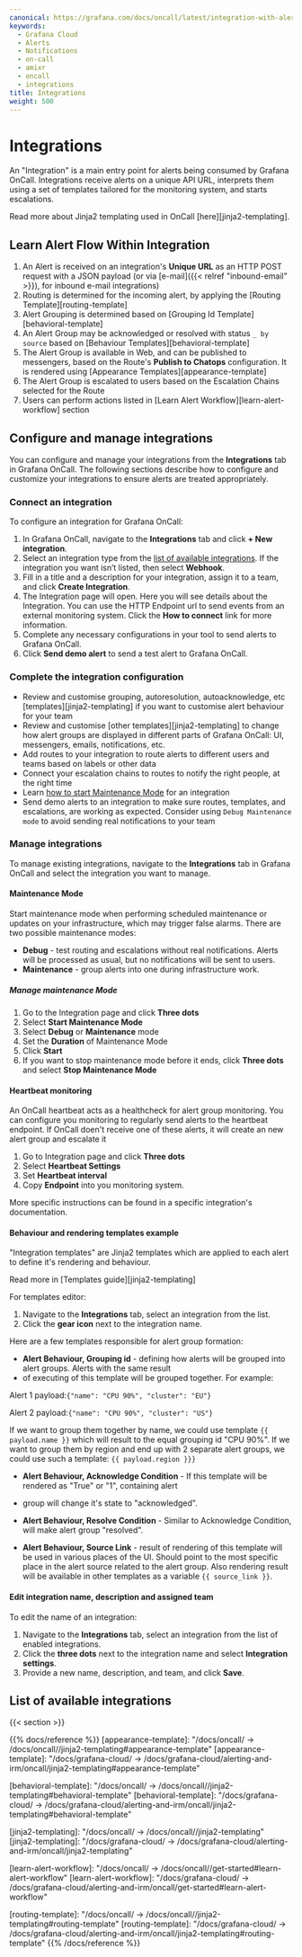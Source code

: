 ```yaml
---
canonical: https://grafana.com/docs/oncall/latest/integration-with-alert-sources/
keywords:
  - Grafana Cloud
  - Alerts
  - Notifications
  - on-call
  - amixr
  - oncall
  - integrations
title: Integrations
weight: 500
---
```


# Integrations

An "Integration" is a main entry point for alerts being consumed by Grafana OnCall.
Integrations receive alerts on a unique API URL, interprets them using a set of templates tailored for the monitoring system, and starts
escalations.

Read more about Jinja2 templating used in OnCall [here][jinja2-templating].

## Learn Alert Flow Within Integration

1. An Alert is received on an integration's **Unique URL** as an HTTP POST request with a JSON payload (or via
[e-mail]({{< relref "inbound-email" >}}), for inbound e-mail integrations)
1. Routing is determined for the incoming alert, by applying the [Routing Template][routing-template]
1. Alert Grouping is determined based on [Grouping Id Template][behavioral-template]
1. An Alert Group may be acknowledged or resolved with status `_ by source` based on
[Behaviour Templates][behavioral-template]
1. The Alert Group is available in Web, and can be published to messengers, based on the Route's **Publish to Chatops** configuration.
It is rendered using [Appearance Templates][appearance-template]
1. The Alert Group is escalated to users based on the Escalation Chains selected for the Route
1. Users can perform actions listed in [Learn Alert Workflow][learn-alert-workflow] section

## Configure and manage integrations

You can configure and manage your integrations from the **Integrations** tab in Grafana OnCall. The following sections
describe how to configure and customize your integrations to ensure alerts are treated appropriately.

### Connect an integration

To configure an integration for Grafana OnCall:

1. In Grafana OnCall, navigate to the **Integrations** tab and click **+ New integration**.
1. Select an integration type from the [list of available integrations](#list-of-available-integrations).
If the integration you want isn’t listed, then select **Webhook**.
1. Fill in a title and a description for your integration, assign it to a team, and click **Create Integration**.
1. The Integration page will open. Here you will see details about the Integration.
You can use the HTTP Endpoint url to send events from an external monitoring system.
Click the **How to connect** link for more information.
1. Complete any necessary configurations in your tool to send alerts to Grafana OnCall.
1. Click **Send demo alert** to send a test alert to Grafana OnCall.

### Complete the integration configuration

- Review and customise grouping, autoresolution, autoacknowledge, etc [templates][jinja2-templating]
if you want to customise alert behaviour for your team
- Review and customise [other templates][jinja2-templating] to change how alert groups are displayed
in different parts of Grafana OnCall: UI, messengers, emails, notifications, etc.
- Add routes to your integration to route alerts to different users and teams based on labels or other data
- Connect your escalation chains to routes to notify the right people, at the right time
- Learn [how to start Maintenance Mode](#maintenance-mode) for an integration
- Send demo alerts to an integration to make sure routes, templates, and escalations, are working as expected. Consider using
`Debug Maintenance mode` to avoid sending real notifications to your team

### Manage integrations

To manage existing integrations, navigate to the **Integrations** tab in Grafana OnCall and select the integration
you want to manage.

#### Maintenance Mode

Start maintenance mode when performing scheduled maintenance or updates on your infrastructure, which may trigger false alarms.
There are two possible maintenance modes:

- **Debug** - test routing and escalations without real notifications. Alerts will be processed as usual, but no notifications
will be sent to users.
- **Maintenance** - group alerts into one during infrastructure work.

##### Manage maintenance Mode

1. Go to the Integration page and click **Three dots**
1. Select **Start Maintenance Mode**
1. Select **Debug** or **Maintenance** mode
1. Set the **Duration** of Maintenance Mode
1. Click **Start**
1. If you want to stop maintenance mode before it ends, click **Three dots** and select **Stop Maintenance Mode**

#### Heartbeat monitoring

An OnCall heartbeat acts as a healthcheck for alert group monitoring. You can configure you monitoring to regularly send alerts
to the heartbeat endpoint. If OnCall doen't receive one of these alerts, it will create an new alert group and escalate it

1. Go to Integration page and click **Three dots**
1. Select **Heartbeat Settings**
1. Set **Heartbeat interval**
1. Copy **Endpoint** into you monitoring system.

More specific instructions can be found in a specific integration's documentation.

#### Behaviour and rendering templates example

"Integration templates" are Jinja2 templates which are applied to each alert to define it's rendering and behaviour.

Read more in [Templates guide][jinja2-templating]

For templates editor:

1. Navigate to the **Integrations** tab, select an integration from the list.
2. Click the **gear icon** next to the integration name.

Here are a few templates responsible for alert group formation:

- **Alert Behaviour, Grouping id** - defining how alerts will be grouped into alert groups. Alerts with the same result
- of executing of this template will be grouped together. For example:

Alert 1 payload:`{"name": "CPU 90%", "cluster": "EU"}`

Alert 2 payload:`{"name": "CPU 90%", "cluster": "US"}`

If we want to group them together by name, we could use template `{{ payload.name }}` which will result to the equal
grouping id "CPU 90%". If we want to group them by region and end up with 2 separate alert groups, we could use such a
template: `{{ payload.region }}}`

- **Alert Behaviour, Acknowledge Condition** - If this template will be rendered as "True" or "1", containing alert
- group will change it's state to "acknowledged".

- **Alert Behaviour, Resolve Condition** - Similar to Acknowledge Condition, will make alert group "resolved".

- **Alert Behaviour, Source Link** - result of rendering of this template will be used in various places of the UI.
Should point to the most specific place in the alert source related to the alert group. Also rendering result will be
available in other templates as a variable `{{ source_link }}`.

#### Edit integration name, description and assigned team

To edit the name of an integration:

1. Navigate to the **Integrations** tab, select an integration from the list of enabled integrations.
1. Click the **three dots** next to the integration name and select **Integration settings**.
1. Provide a new name, description, and team, and click **Save**.

## List of available integrations

{{< section >}}

{{% docs/reference %}}
[appearance-template]: "/docs/oncall/ -> /docs/oncall/<ONCALL VERSION>/jinja2-templating#appearance-template"
[appearance-template]: "/docs/grafana-cloud/ -> /docs/grafana-cloud/alerting-and-irm/oncall/jinja2-templating#appearance-template"

[behavioral-template]: "/docs/oncall/ -> /docs/oncall/<ONCALL VERSION>/jinja2-templating#behavioral-template"
[behavioral-template]: "/docs/grafana-cloud/ -> /docs/grafana-cloud/alerting-and-irm/oncall/jinja2-templating#behavioral-template"

[jinja2-templating]: "/docs/oncall/ -> /docs/oncall/<ONCALL VERSION>/jinja2-templating"
[jinja2-templating]: "/docs/grafana-cloud/ -> /docs/grafana-cloud/alerting-and-irm/oncall/jinja2-templating"

[learn-alert-workflow]: "/docs/oncall/ -> /docs/oncall/<ONCALL VERSION>/get-started#learn-alert-workflow"
[learn-alert-workflow]: "/docs/grafana-cloud/ -> /docs/grafana-cloud/alerting-and-irm/oncall/get-started#learn-alert-workflow"

[routing-template]: "/docs/oncall/ -> /docs/oncall/<ONCALL VERSION>/jinja2-templating#routing-template"
[routing-template]: "/docs/grafana-cloud/ -> /docs/grafana-cloud/alerting-and-irm/oncall/jinja2-templating#routing-template"
{{% /docs/reference %}}
